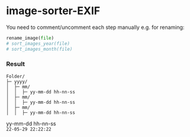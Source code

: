 # image-sorter-EXIF

You need to comment/uncomment each step manually e.g. for renaming: <br>
```py
rename_image(file)
# sort_images_year(file)
# sort_images_month(file)
```

### Result
```
Folder/
├─ yyyy/
│  ├─ mm/
│  │  ├─ yy-mm-dd hh-nn-ss
│  ├─ mm/
│  │  ├─ yy-mm-dd hh-nn-ss
│  ├─ mm/
│  │  ├─ yy-mm-dd hh-nn-ss
```

yy-mm-dd hh-nn-ss <br>
`22-05-29 22:22:22`
